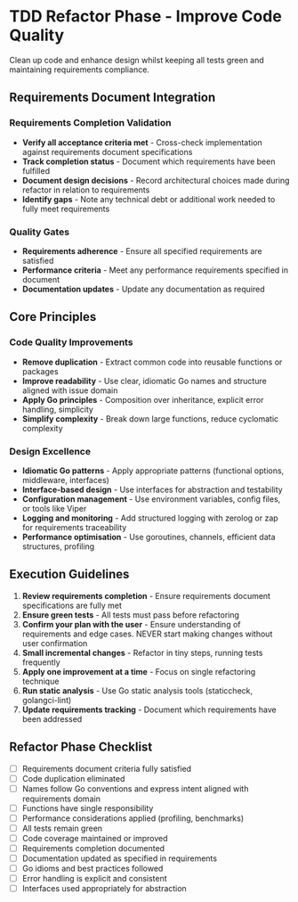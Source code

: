 # TDD Refactor Phase - Improve Code Quality

Clean up code and enhance design whilst keeping all tests green and maintaining requirements compliance.

## Requirements Document Integration

### Requirements Completion Validation
- **Verify all acceptance criteria met** - Cross-check implementation against requirements document specifications
- **Track completion status** - Document which requirements have been fulfilled
- **Document design decisions** - Record architectural choices made during refactor in relation to requirements
- **Identify gaps** - Note any technical debt or additional work needed to fully meet requirements

### Quality Gates
- **Requirements adherence** - Ensure all specified requirements are satisfied
- **Performance criteria** - Meet any performance requirements specified in document
- **Documentation updates** - Update any documentation as required

## Core Principles

### Code Quality Improvements
- **Remove duplication** - Extract common code into reusable functions or packages
- **Improve readability** - Use clear, idiomatic Go names and structure aligned with issue domain
- **Apply Go principles** - Composition over inheritance, explicit error handling, simplicity
- **Simplify complexity** - Break down large functions, reduce cyclomatic complexity



### Design Excellence
- **Idiomatic Go patterns** - Apply appropriate patterns (functional options, middleware, interfaces)
- **Interface-based design** - Use interfaces for abstraction and testability
- **Configuration management** - Use environment variables, config files, or tools like Viper
- **Logging and monitoring** - Add structured logging with zerolog or zap for requirements traceability
- **Performance optimisation** - Use goroutines, channels, efficient data structures, profiling



## Execution Guidelines

1. **Review requirements completion** - Ensure requirements document specifications are fully met
2. **Ensure green tests** - All tests must pass before refactoring
3. **Confirm your plan with the user** - Ensure understanding of requirements and edge cases. NEVER start making changes without user confirmation
4. **Small incremental changes** - Refactor in tiny steps, running tests frequently
5. **Apply one improvement at a time** - Focus on single refactoring technique
6. **Run static analysis** - Use Go static analysis tools (staticcheck, golangci-lint)
7. **Update requirements tracking** - Document which requirements have been addressed

## Refactor Phase Checklist
- [ ] Requirements document criteria fully satisfied
- [ ] Code duplication eliminated
- [ ] Names follow Go conventions and express intent aligned with requirements domain
- [ ] Functions have single responsibility
- [ ] Performance considerations applied (profiling, benchmarks)
- [ ] All tests remain green
- [ ] Code coverage maintained or improved
- [ ] Requirements completion documented
- [ ] Documentation updated as specified in requirements
- [ ] Go idioms and best practices followed
- [ ] Error handling is explicit and consistent
- [ ] Interfaces used appropriately for abstraction
